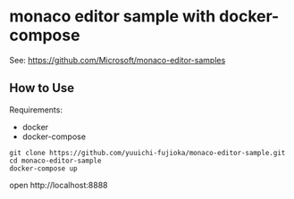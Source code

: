 # monaco editor sample with docker-compose

See: https://github.com/Microsoft/monaco-editor-samples

## How to Use

Requirements:
* docker
* docker-compose

```
git clone https://github.com/yuuichi-fujioka/monaco-editor-sample.git
cd monaco-editor-sample
docker-compose up
```

open http://localhost:8888
